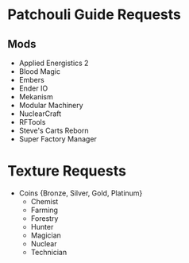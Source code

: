 # Patchouli Guide Requests

## Mods
- Applied Energistics 2
- Blood Magic
- Embers
- Ender IO
- Mekanism
- Modular Machinery
- NuclearCraft
- RFTools
- Steve's Carts Reborn
- Super Factory Manager

# Texture Requests
- Coins {Bronze, Silver, Gold, Platinum}
	- Chemist
	- Farming
	- Forestry
	- Hunter
	- Magician
	- Nuclear
	- Technician